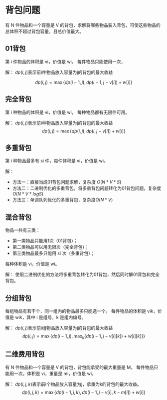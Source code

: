 # 背包问题
有 N 件物品和一个容量是 V 的背包，求解将哪些物品装入背包，可使这些物品的总体积不超过背包容量，且总价值最大。
## 01背包
第 i 件物品的体积是 vi，价值是 wi， 每件物品只能使用一次，

解：
$dp(i, j)$表示前i件物品放入容量为j的背包的最大收益

$$dp(i, j) = \max \{dp(i - 1, j), dp(i - 1, j - v[i]) + w[i]\}$$

## 完全背包
第 i 种物品的体积是 vi，价值是 wi， 每种物品都有无限件可用。

解：
$dp(i, j)$表示前i种物品放入容量为j的背包的最大收益
$$ dp(i, j) = \max \{ dp(i, j), dp(i, j - v[i]) + w[i] \} $$

## 多重背包
第 i 种物品最多有 si 件，每件体积是 vi，价值是 wi。

解：
- 方法一：直接当成01背包问题求解，复杂度 $O(N*V*S)$
- 方法二：二进制优化的多重背包，将多重背包问题转化为01背包问题。复杂度$O(N*V*logS)$
- 方法三：单调队列优化的多重背包，复杂度$O(N*V)$

## 混合背包
物品一共有三类：
- 第一类物品只能用1次（01背包）；
- 第二类物品可以用无限次（完全背包）；
- 第三类物品最多只能用 si 次（多重背包）；

每种体积是 vi，价值是 wi。

解：
使用二进制优化的方法将多重背包转化为01背包，然后同时解01背包和完全背包。

## 分组背包
每组物品有若干个，同一组内的物品最多只能选一个。
每件物品的体积是 vik，价值是 wik，其中 i 是组号，k 是组内编号。

解：
$dp(i, j)$表示前i组物品放入容量为j的背包的最大收益
$$ dp(i, j) = \max \{ dp(i - 1, j), \max_k \{dp(i - 1, j - v[i][k]) + w[i][k] \} \} $$

## 二维费用背包
有 N 件物品和一个容量是 V 的背包，背包能承受的最大重量是 M。
每件物品只能用一次。体积是 vi，重量是 mi，价值是 wi。

解： $dp(i, j, k)$表示前i个物品放入容量为j，承重为k的背包的最大收益。
$$ dp(i, j, k) = \max \{ dp(i - 1, j, k), dp(i-1, j-v[i], k-m[i]) + w[i] \} $$